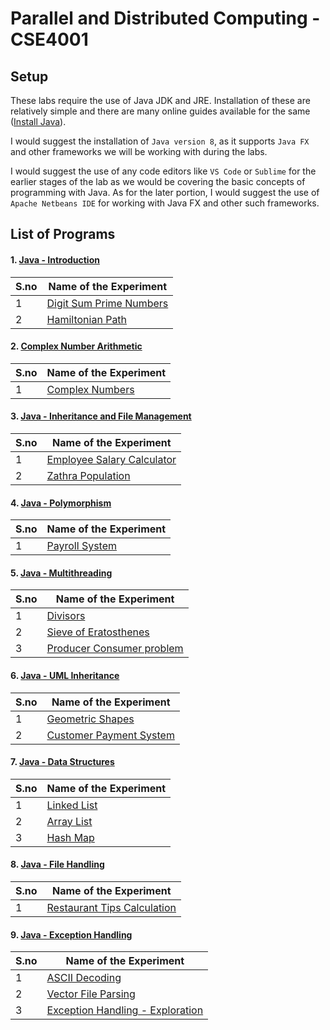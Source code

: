 # Parallel and Distributed Computing - CSE4001


## Setup

These labs require the use of Java JDK and JRE. Installation of these are relatively simple and there are many online guides available for the same ([Install Java](https://java.com/en/download/help/download_options.html)).

I would suggest the installation of `Java version 8`, as it supports `Java FX` and other frameworks we will be working with during the labs.

I would suggest the use of any code editors like `VS Code` or `Sublime` for the earlier stages of the lab as we would be covering the basic concepts of programming with Java. As for the later portion, I would suggest the use of `Apache Netbeans IDE` for working with Java FX and other such frameworks.


## List of Programs

#### 1. [Java - Introduction](./Java_Introduction_Lab_1)

| S.no | Name of the Experiment |
| ---- | --------------------- |
| 1 | [Digit Sum Prime Numbers](./OpenMP_Introduction_Lab_1/prime_count.java) |
| 2 | [Hamiltonian Path](./OpenMP_Introduction_Lab_1/hamiltonian_path.java) |


#### 2. [Complex Number Arithmetic](./Complex_Numbers_Lab_2)

| S.no | Name of the Experiment |
| ---- | --------------------- |
| 1 | [Complex Numbers](./Complex_Numbers_Lab_2/complex_numbers.java) |


#### 3. [Java - Inheritance and File Management](./Inheritance_and_Files_Lab_3)

| S.no | Name of the Experiment |
| ---- | --------------------- |
| 1 | [Employee Salary Calculator](./Inheritance_and_Files_Lab_3/employee_salary.java) |
| 2 | [Zathra Population](./Inheritance_and_Files_Lab_3/population.java) |


#### 4. [Java - Polymorphism](./Payroll_System_Lab_4)

| S.no | Name of the Experiment |
| ---- | --------------------- |
| 1 | [Payroll System](./Payroll_System_Lab_4/payroll.java) |


#### 5. [Java - Multithreading](./Java_Multithreading_Lab_5)

| S.no | Name of the Experiment |
| ---- | --------------------- |
| 1 | [Divisors](./Java_Multithreading_Lab_5/divisors.java) |
| 2 | [Sieve of Eratosthenes](./Java_Multithreading_Lab_5/sieve.java) |
| 3 | [Producer Consumer problem](./Java_Multithreading_Lab_5/producer_consumer.java) |


#### 6. [Java - UML Inheritance](./Java_UML_Inheritance_Lab_6)

| S.no | Name of the Experiment |
| ---- | --------------------- |
| 1 | [Geometric Shapes](./Java_UML_Inheritance_Lab_6/shapes.java) |
| 2 | [Customer Payment System](./Java_UML_Inheritance_Lab_6/payment.java) |


#### 7. [Java - Data Structures](./Java_Data_Structures_Lab_7)

| S.no | Name of the Experiment |
| ---- | --------------------- |
| 1 | [Linked List](./Java_Data_Structures_Lab_7/linked_list.java) |
| 2 | [Array List](./Java_Data_Structures_Lab_7/array_list.java) |
| 3 | [Hash Map](./Java_Data_Structures_Lab_7/hash_map.java) |


#### 8. [Java - File Handling](./Java_File_Handling_Lab_8)

| S.no | Name of the Experiment |
| ---- | --------------------- |
| 1 | [Restaurant Tips Calculation](./Java_File_Handling_Lab_8/restaurant.java) |


#### 9. [Java - Exception Handling](./Exception_Handling_Lab_9)

| S.no | Name of the Experiment |
| ---- | --------------------- |
| 1 | [ASCII Decoding](./Exception_Handling_Lab_9/ascii_decoding.java) |
| 2 | [Vector File Parsing](./Exception_Handling_Lab_9/vector_parse.java) |
| 3 | [Exception Handling - Exploration](./Exception_Handling_Lab_9/exceptions.java) |
